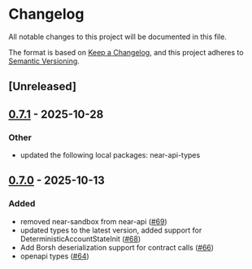 # Changelog

All notable changes to this project will be documented in this file.

The format is based on [Keep a Changelog](https://keepachangelog.com/en/1.0.0/),
and this project adheres to [Semantic Versioning](https://semver.org/spec/v2.0.0.html).

## [Unreleased]

## [0.7.1](https://github.com/near/near-api-rs/compare/near-api-v0.7.0...near-api-v0.7.1) - 2025-10-28

### Other

- updated the following local packages: near-api-types

## [0.7.0](https://github.com/near/near-api-rs/compare/near-api-v0.6.1...near-api-v0.7.0) - 2025-10-13

### Added

- removed near-sandbox from near-api ([#69](https://github.com/near/near-api-rs/pull/69))
- updated types to the latest version, added support for DeterministicAccountStateInit ([#68](https://github.com/near/near-api-rs/pull/68))
- Add Borsh deserialization support for contract calls ([#66](https://github.com/near/near-api-rs/pull/66))
- openapi types ([#64](https://github.com/near/near-api-rs/pull/64))
